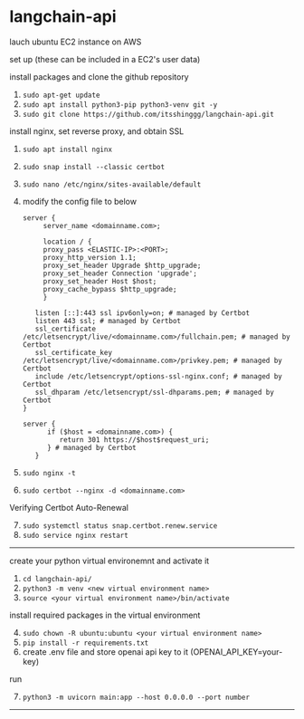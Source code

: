 # langchain-api

lauch ubuntu EC2 instance on AWS

set up (these can be included in a EC2's user data)

install packages and clone the github repository

1. `sudo apt-get update`
2. `sudo apt install python3-pip python3-venv git -y`
3. `sudo git clone https://github.com/itsshinggg/langchain-api.git`

install nginx, set reverse proxy, and obtain SSL

1. `sudo apt install nginx`
2. `sudo snap install --classic certbot`
3. `sudo nano /etc/nginx/sites-available/default`
4. modify the config file to below

   ```
   server {
        server_name <domainname.com>;

        location / {
        proxy_pass <ELASTIC-IP>:<PORT>;
        proxy_http_version 1.1;
        proxy_set_header Upgrade $http_upgrade;
        proxy_set_header Connection 'upgrade';
        proxy_set_header Host $host;
        proxy_cache_bypass $http_upgrade;
        }

      listen [::]:443 ssl ipv6only=on; # managed by Certbot
      listen 443 ssl; # managed by Certbot
      ssl_certificate /etc/letsencrypt/live/<domainname.com>/fullchain.pem; # managed by Certbot
      ssl_certificate_key /etc/letsencrypt/live/<domainname.com>/privkey.pem; # managed by Certbot
      include /etc/letsencrypt/options-ssl-nginx.conf; # managed by Certbot
      ssl_dhparam /etc/letsencrypt/ssl-dhparams.pem; # managed by Certbot
   }

   server {
         if ($host = <domainname.com>) {
            return 301 https://$host$request_uri;
         } # managed by Certbot
      }

   ```

5. `sudo nginx -t`
6. `sudo certbot --nginx -d <domainname.com> `

Verifying Certbot Auto-Renewal

7. `sudo systemctl status snap.certbot.renew.service`
8. `sudo service nginx restart`

---

create your python virtual environemnt and activate it

1. `cd langchain-api/`
2. `python3 -m venv <new virtual environment name>`
3. `source <your virtual environment name>/bin/activate`

install required packages in the virtual environment

4. `sudo chown -R ubuntu:ubuntu <your virtual environment name>`
5. `pip install -r requirements.txt`
6. create .env file and store openai api key to it (OPENAI_API_KEY=your-key)

run

7. `python3 -m uvicorn main:app --host 0.0.0.0 --port number`

---
